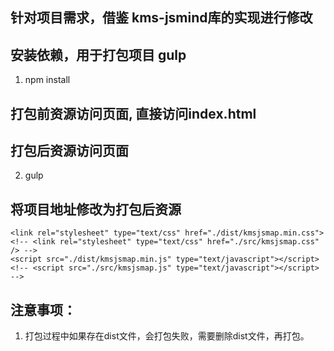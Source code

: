 ## 针对项目需求，借鉴 kms-jsmind库的实现进行修改

## 安装依赖，用于打包项目 gulp
1. npm install

## 打包前资源访问页面, 直接访问index.html

## 打包后资源访问页面
2. gulp

## 将项目地址修改为打包后资源
    <link rel="stylesheet" type="text/css" href="./dist/kmsjsmap.min.css">
    <!-- <link rel="stylesheet" type="text/css" href="./src/kmsjsmap.css" /> -->
    <script src="./dist/kmsjsmap.min.js" type="text/javascript"></script>
    <!-- <script src="./src/kmsjsmap.js" type="text/javascript"></script> -->

## 注意事项：
1. 打包过程中如果存在dist文件，会打包失败，需要删除dist文件，再打包。